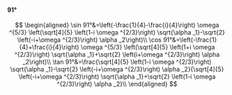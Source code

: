 #### 91°

$$
\begin{aligned}
\sin 91°&=\left(-\frac{1}{4}-\frac{i}{4}\right) \omega ^{5/3} \left(\sqrt[4]{5} \left(1-i \omega ^{2/3}\right) \sqrt{\alpha _1}-\sqrt{2} \left(-i+\omega ^{2/3}\right)
\alpha _2\right)\\
\cos 91°&=\left(-\frac{1}{4}+\frac{i}{4}\right) \omega ^{5/3} \left(\sqrt[4]{5} \left(1+i \omega ^{2/3}\right) \sqrt{\alpha _1}+\sqrt{2} \left(i+\omega ^{2/3}\right)
\alpha _2\right)\\
\tan 91°&=\frac{\sqrt[4]{5} \left(1-i \omega ^{2/3}\right) \sqrt{\alpha _1}-\sqrt{2} \left(-i+\omega ^{2/3}\right) \alpha _2}{\sqrt[4]{5} \left(-i+\omega ^{2/3}\right)
\sqrt{\alpha _1}+\sqrt{2} \left(1-i \omega ^{2/3}\right) \alpha _2}\\
\end{aligned}
$$

